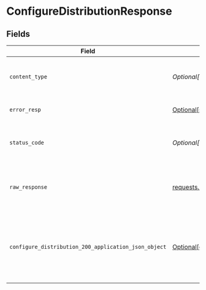 # ConfigureDistributionResponse


## Fields

| Field                                                                                                                                  | Type                                                                                                                                   | Required                                                                                                                               | Description                                                                                                                            |
| -------------------------------------------------------------------------------------------------------------------------------------- | -------------------------------------------------------------------------------------------------------------------------------------- | -------------------------------------------------------------------------------------------------------------------------------------- | -------------------------------------------------------------------------------------------------------------------------------------- |
| `content_type`                                                                                                                         | *Optional[str]*                                                                                                                        | :heavy_check_mark:                                                                                                                     | HTTP response content type for this operation                                                                                          |
| `error_resp`                                                                                                                           | [Optional[shared.ErrorResp]](undefined/models/shared/errorresp.md)                                                                     | :heavy_minus_sign:                                                                                                                     | Could not authenticate the user                                                                                                        |
| `status_code`                                                                                                                          | *Optional[int]*                                                                                                                        | :heavy_check_mark:                                                                                                                     | HTTP response status code for this operation                                                                                           |
| `raw_response`                                                                                                                         | [requests.Response](https://requests.readthedocs.io/en/latest/api/#requests.Response)                                                  | :heavy_minus_sign:                                                                                                                     | Raw HTTP response; suitable for custom response parsing                                                                                |
| `configure_distribution_200_application_json_object`                                                                                   | [Optional[operations.ConfigureDistribution200ApplicationJSON]](undefined/models/operations/configuredistribution200applicationjson.md) | :heavy_minus_sign:                                                                                                                     | The cloudfront distribution has been configure successfully for the custom domain.                                                     |